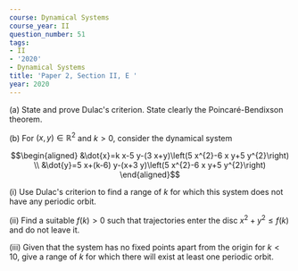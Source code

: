 ```yaml
---
course: Dynamical Systems
course_year: II
question_number: 51
tags:
- II
- '2020'
- Dynamical Systems
title: 'Paper 2, Section II, E '
year: 2020
---
```




(a) State and prove Dulac's criterion. State clearly the Poincaré-Bendixson theorem.

(b) For $(x, y) \in \mathbb{R}^{2}$ and $k>0$, consider the dynamical system

$$\begin{aligned}
&\dot{x}=k x-5 y-(3 x+y)\left(5 x^{2}-6 x y+5 y^{2}\right) \\
&\dot{y}=5 x+(k-6) y-(x+3 y)\left(5 x^{2}-6 x y+5 y^{2}\right)
\end{aligned}$$

(i) Use Dulac's criterion to find a range of $k$ for which this system does not have any periodic orbit.

(ii) Find a suitable $f(k)>0$ such that trajectories enter the disc $x^{2}+y^{2} \leqslant f(k)$ and do not leave it.

(iii) Given that the system has no fixed points apart from the origin for $k<10$, give a range of $k$ for which there will exist at least one periodic orbit.